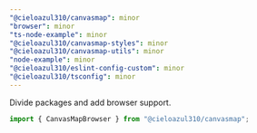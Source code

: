 ```yaml
---
"@cieloazul310/canvasmap": minor
"browser": minor
"ts-node-example": minor
"@cieloazul310/canvasmap-styles": minor
"@cieloazul310/canvasmap-utils": minor
"node-example": minor
"@cieloazul310/eslint-config-custom": minor
"@cieloazul310/tsconfig": minor
---
```


Divide packages and add browser support.

```ts
import { CanvasMapBrowser } from "@cieloazul310/canvasmap";
```
